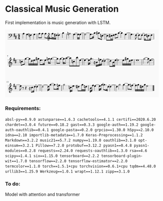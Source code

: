 # Classical Music Generation

First implementation is music generation with LSTM. 

![](generated_score.png)

### Requirements:

`absl-py==0.9.0
astunparse==1.6.3
cachetools==4.1.1
certifi==2020.6.20
chardet==3.0.4
future==0.18.2
gast==0.3.3
google-auth==1.19.2
google-auth-oauthlib==0.4.1
google-pasta==0.2.0
grpcio==1.30.0
h5py==2.10.0
idna==2.10
importlib-metadata==1.7.0
Keras-Preprocessing==1.1.2
Markdown==3.2.2
music21==5.7.2
numpy==1.19.0
oauthlib==3.1.0
opt-einsum==3.2.1
Pillow==7.2.0
protobuf==3.12.2
pyasn1==0.4.8
pyasn1-modules==0.2.8
requests==2.24.0
requests-oauthlib==1.3.0
rsa==4.6
scipy==1.4.1
six==1.15.0
tensorboard==2.2.2
tensorboard-plugin-wit==1.7.0
tensorflow==2.2.0
tensorflow-estimator==2.2.0
termcolor==1.1.0
torch==1.5.1+cpu
torchvision==0.6.1+cpu
tqdm==4.48.0
urllib3==1.25.9
Werkzeug==1.0.1
wrapt==1.12.1
zipp==3.1.0`

### To do:

Model with attention and transformer
